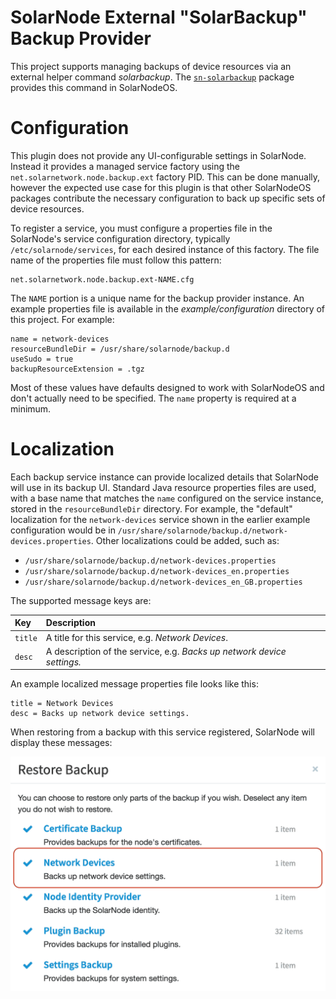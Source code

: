 # SolarNode External "SolarBackup" Backup Provider

This project supports managing backups of device resources via an external helper command
_solarbackup_. The [`sn-solarbackup`][sn-solarbackup] package provides this command in SolarNodeOS.

# Configuration

This plugin does not provide any UI-configurable settings in SolarNode. Instead it provides a
managed service factory using the `net.solarnetwork.node.backup.ext` factory PID. This can be
done manually, however the expected use case for this plugin is that other SolarNodeOS packages
contribute the necessary configuration to back up specific sets of device resources.

To register a service, you must configure a properties file in the SolarNode's service configuration
directory, typically `/etc/solarnode/services`, for each desired instance of this factory. The file
name of the properties file must follow this pattern:

```
net.solarnetwork.node.backup.ext-NAME.cfg
```

The `NAME` portion is a unique name for the backup provider instance. An example properties file is
available in the *example/configuration* directory of this project. For example:

```
name = network-devices
resourceBundleDir = /usr/share/solarnode/backup.d
useSudo = true
backupResourceExtension = .tgz
```

Most of these values have defaults designed to work with SolarNodeOS and don't actually need to
be specified. The `name` property is required at a minimum.

# Localization

Each backup service instance can provide localized details that SolarNode will use in its backup UI.
Standard Java resource properties files are used, with a base name that matches the `name` 
configured on the service instance, stored in the `resourceBundleDir` directory. For example, the
"default" localization for the `network-devices` service shown in the earlier example configuration would
be in `/usr/share/solarnode/backup.d/network-devices.properties`. Other localizations could be added, such
as:

 * `/usr/share/solarnode/backup.d/network-devices.properties`
 * `/usr/share/solarnode/backup.d/network-devices_en.properties`
 * `/usr/share/solarnode/backup.d/network-devices_en_GB.properties`
 
The supported message keys are:

| Key     | Description |
|:--------|:------------|
| `title` | A title for this service, e.g. _Network Devices_. |
| `desc`  | A description of the service, e.g. _Backs up network device settings._ |

An example localized message properties file looks like this:

```
title = Network Devices
desc = Backs up network device settings.
```

When restoring from a backup with this service registered, SolarNode will display these messages:

![SolarNode restore external backup](docs/solarnode-backup-restore-ext.png)

[sn-solarbackup]: https://github.com/SolarNetwork/solarnode-os-packages/tree/develop/solarbackup/debian

